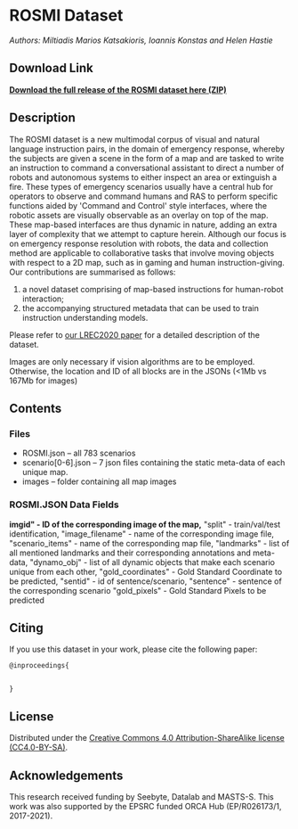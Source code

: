 ROSMI Dataset
=========================

_Authors: Miltiadis Marios Katsakioris, Ioannis Konstas and Helen Hastie_

Download Link
-------------

**[Download the full release of the ROSMI dataset here (ZIP)](https://github.com/tuip)**

Description
-----------

The ROSMI dataset is a new multimodal corpus of visual and natural language instruction pairs, in the domain of emergency response, whereby the subjects are given a scene in the form of a map and are tasked to write an instruction to command a conversational assistant to direct a number of robots and autonomous systems to either inspect an area or extinguish a fire. These types of emergency scenarios usually have a central hub for operators to observe and command humans and RAS to perform specific functions aided by 'Command and Control' style interfaces, where the robotic assets are visually observable as an overlay on top of the map.
These map-based interfaces are thus dynamic in nature, adding an extra layer of complexity that we attempt to capture herein. Although our focus is on emergency response resolution with robots, the data and collection method are applicable to collaborative tasks that involve moving objects with respect to a 2D map, such as in gaming and human instruction-giving. 
Our contributions are summarised as follows: 
1) a novel dataset comprising of map-based instructions for human-robot interaction;
2) the accompanying structured metadata that can be used to train instruction understanding models.


Please refer to [our LREC2020 paper](https) for 
a detailed description of the dataset.

Images are only necessary if vision algorithms are to be employed. Otherwise, the location and ID of all blocks are in the JSONs (<1Mb vs 167Mb for images)

Contents
--------

### Files ###

* ROSMI.json – all 783 scenarios
* scenario[0-6].json – 7 json files containing the static meta-data of each unique map.
* images – folder containing all map images

### ROSMI.JSON Data Fields ###

  **imgid" - ID of the corresponding image of the map,**
  "split" - train/val/test identification,
  "image_filename" -  name of the corresponding image file,
  "scenario_items" - name of the corresponding map file,
  "landmarks"  - list of all mentioned landmarks and their corresponding annotations and meta-data,
  "dynamo_obj" - list of all dynamic objects that make each scenario unique from each other,
  "gold_coordinates" - Gold Standard Coordinate to be predicted,
  "sentid" - id of sentence/scenario,
  "sentence" - sentence of the corresponding scenario
  "gold_pixels" - Gold Standard Pixels to be predicted
  
  

Citing
------

If you use this dataset in your work, please cite the following paper:

```
@inproceedings{


}
```

License
-------

Distributed under the [Creative Commons 4.0 Attribution-ShareAlike license
(CC4.0-BY-SA)](https://creativecommons.org/licenses/by-sa/4.0/).


Acknowledgements
----------------

This research received funding by Seebyte, Datalab and MASTS-S. This work was also supported by the EPSRC funded ORCA Hub (EP/R026173/1, 2017-2021).
